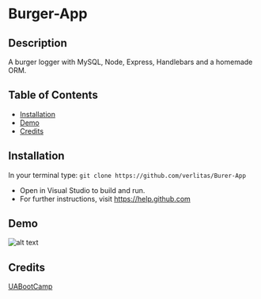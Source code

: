 # Burger-App

## Description
A burger logger with MySQL, Node, Express, Handlebars and a homemade ORM.


## Table of Contents
* [Installation](#installation)
* [Demo](#demo)
* [Credits](#credits)

## Installation
In your terminal type: 
```git clone https://github.com/verlitas/Burer-App```
* Open in Visual Studio to build and run.
* For further instructions, visit https://help.github.com

## Demo
![alt text](public/assets/img/burger.gif "Demo")

## Credits
[UABootCamp](https://bootcamp.ce.arizona.edu/coding/)
